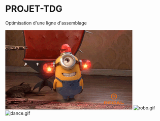 # PROJET-TDG
Optimisation d'une ligne d'assemblage

![miniongif.gif](readmeImages/miniongif.gif)
![robo.gif](readmeImages/robo.gif)
![dance.gif](readmeImages/dance.gif)


